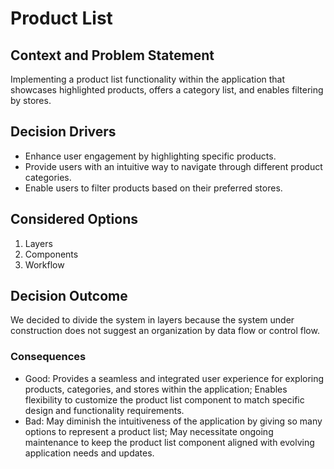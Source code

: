 # Product List
## Context and Problem Statement
Implementing a product list functionality within the application that showcases highlighted products, offers a category list, and enables filtering by stores.
## Decision Drivers
* Enhance user engagement by highlighting specific products.
* Provide users with an intuitive way to navigate through different product categories.
* Enable users to filter products based on their preferred stores.   
## Considered Options
1. Layers
2. Components
3. Workflow
## Decision Outcome
We decided to divide the system in layers because the system under
construction does not suggest an organization by data flow or control flow.
### Consequences
* Good: Provides a seamless and integrated user experience for exploring products, categories, and stores within the application; Enables flexibility to customize the product list component to match specific design and functionality requirements.
* Bad: May diminish the intuitiveness of the application by giving so many options to represent a product list; May necessitate ongoing maintenance to keep the product list component aligned with evolving application needs and updates.
